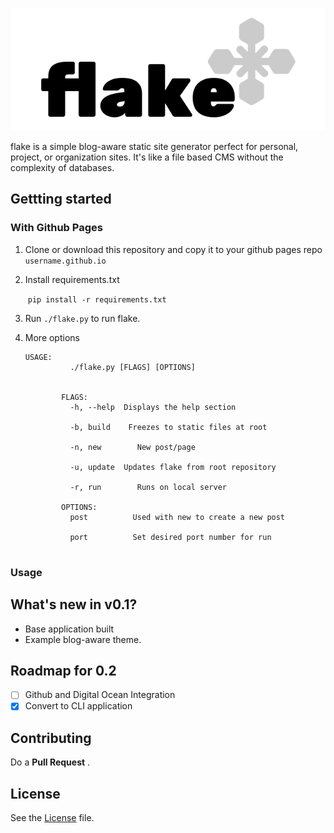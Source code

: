 <p align="center">
<img src="./assets/flake.png">
</p>

flake is a simple blog-aware static site generator perfect for personal, project, or organization sites. It's like a file based CMS without the complexity of databases.

## Gettting started

### With Github Pages
1. Clone or download this repository and copy it to your github pages repo  `username.github.io`

2. Install requirements.txt 

   ​	`pip install -r requirements.txt`

3. Run `./flake.py` to run flake.

4. More options

   ```
   USAGE:
           	 ./flake.py [FLAGS] [OPTIONS]


           FLAGS:
           	 -h, --help	 Displays the help section

           	 -b, build	  Freezes to static files at root

           	 -n, new	    New post/page

           	 -u, update	 Updates flake from root repository

           	 -r, run	    Runs on local server

           OPTIONS:
           	 post	       Used with new to create a new post

           	 port	       Set desired port number for run
           	 
   ```

### Usage







## What's new in v0.1?

* Base application built
* Example blog-aware theme.

## Roadmap for 0.2
- [ ] Github and Digital Ocean Integration
- [x] Convert to CLI application

## Contributing

Do a **Pull Request** .

## License

See the [License]('./license.md') file. 
